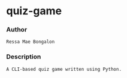 # quiz-game

### Author
`Ressa Mae Bongalon`

### Description
`A CLI-based quiz game written using Python.`

